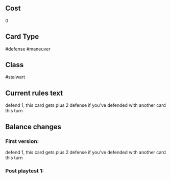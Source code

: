 ## Cost
0
## Card Type
#defense #maneuver 
## Class
#stalwart 
## Current rules text
defend 1, this card gets plus 2 defense if you’ve defended with another card this turn
## Balance changes
### First version:
defend 1, this card gets plus 2 defense if you’ve defended with another card this turn
### Post playtest 1:
